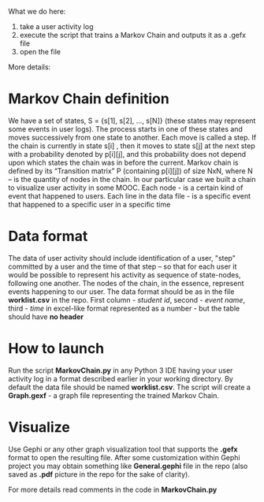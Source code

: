 What we do here: 
1) take a user activity log
2) execute the script that trains a Markov Chain and outputs it as a .gefx file
3) open the file

More details:
# Markov Chain definition
We have a set of states, S = {s[1], s[2], ..., s[N]} (these states may represent some events in user logs). The process starts in one of these states and moves successively from one state to another. Each move is called a step. If the chain is currently in state s[i] , then it moves to state s[j] at the next step with a probability denoted by p[i][j], and this probability does not depend upon which states the chain was in before the current.
Markov chain is defined by its “Transition matrix” P (containing p[i][j]) of size NxN, where N – is the quantity of nodes in the chain.
In our particular case we built a chain to visualize user activity in some MOOC. Each node - is a certain kind of event that happened to users. Each line in the data file - is a specific event that happened to a specific user in a specific time

# Data format
The data of user activity should include identification of a user, "step" committed by a user and the time of that step – so that for each user it would be possible to represent his activity as sequence of state-nodes, following one another. The nodes of the chain, in the essence, represent events happening to our user.
The data format should be as in the file **worklist.csv** in the repo. First column - *student id*, second - *event name*, third - *time* in excel-like format represented as a number - but the table should have **no header**

# How to launch 
Run the script **MarkovChain.py** in any Python 3 IDE having your user activity log in a format described earlier in your working directory. By default the data file should be named **worklist.csv**. The script will create a **Graph.gexf** - a graph file representing the trained Markov Chain. 

# Visualize
Use Gephi or any other graph visualization tool that supports the **.gefx** format to open the resulting file. After some customization within Gephi project you may obtain something like **General.gephi** file in the repo (also saved as **.pdf** picture in the repo for the sake of clarity). 

For more details read comments in the code in **MarkovChain.py**
